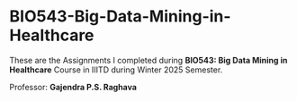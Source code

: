 # BIO543-Big-Data-Mining-in-Healthcare

These are the Assignments I completed during **BIO543: Big Data Mining in Healthcare** Course in IIITD during Winter 2025 Semester.

Professor: **Gajendra P.S. Raghava**

